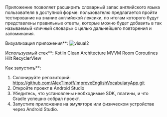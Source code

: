 Приложение позволяет расширить словарный запас английского языка пользователя в доступной форме: пользователю предлагается пройти тестирование на знание английской лексики, по итогам которого будут представлены правильные ответы, которые можно будет добавить в так называемый «личный словарь» с целью дальнейшего повторения и запоминания.

Визуализация приложения**: 
![visual2](https://github.com/user-attachments/assets/bde725a9-199c-42f1-bc1e-c40c996cd037)

Используемый стек**: 
Kotlin 
Clean Architecture 
MVVM 
Room 
Coroutines
Hilt 
RecyclerView

Как запустить**:
1. Склонируйте репозиторий:
   https://github.com/AlexTimoff/ImproveEnglishVocabularyApp.git
2. Откройте проект в Android Studio
3. Убедитесь, что установлены необходимые SDK, плагины, и что Gradle успешно собрал проект.
4. Запустите приложение на эмуляторе или физическом устройстве через Android Studio.
